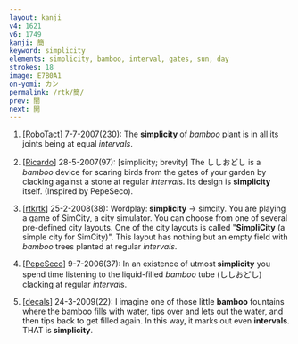 ```yaml
---
layout: kanji
v4: 1621
v6: 1749
kanji: 簡
keyword: simplicity
elements: simplicity, bamboo, interval, gates, sun, day
strokes: 18
image: E7B0A1
on-yomi: カン
permalink: /rtk/簡/
prev: 闇
next: 開
---
```


1) [<a href="http://kanji.koohii.com/profile/RoboTact">RoboTact</a>] 7-7-2007(230): The <strong>simplicity</strong> of <em>bamboo</em> plant is in all its joints being at equal <em>intervals</em>.

2) [<a href="http://kanji.koohii.com/profile/Ricardo">Ricardo</a>] 28-5-2007(97): [simplicity; brevity] The ししおどし is a <em>bamboo</em> device for scaring birds from the gates of your garden by clacking against a stone at regular <em>interval</em>s. Its design is <strong>simplicity</strong> itself. (Inspired by PepeSeco).

3) [<a href="http://kanji.koohii.com/profile/rtkrtk">rtkrtk</a>] 25-2-2008(38): Wordplay:<strong> simplicity</strong> -&gt; simcity. You are playing a game of SimCity, a city simulator. You can choose from one of several pre-defined city layouts. One of the city layouts is called &quot;<strong>SimpliCity</strong> (a simple city for SimCity)&quot;. This layout has nothing but an empty field with <em>bamboo</em> trees planted at regular <em>intervals</em>.

4) [<a href="http://kanji.koohii.com/profile/PepeSeco">PepeSeco</a>] 9-7-2006(37): In an existence of utmost<strong> simplicity</strong> you spend time listening to the liquid-filled <em>bamboo</em> tube (ししおどし) clacking at regular <em>interval</em>s.

5) [<a href="http://kanji.koohii.com/profile/decals">decals</a>] 24-3-2009(22): I imagine one of those little <strong>bamboo</strong> fountains where the bamboo fills with water, tips over and lets out the water, and then tips back to get filled again. In this way, it marks out even <strong>intervals</strong>. THAT is<strong> simplicity</strong>.

